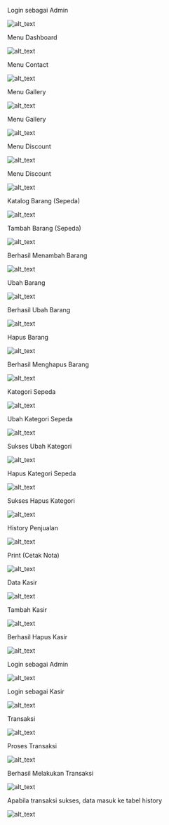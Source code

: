 Login sebagai Admin

![alt_text](https://github.com/maharani26/Maharani-XIRPL2-22-Laporan-Hasil-Tugas/blob/master/1.JPG)

Menu Dashboard

![alt_text](https://github.com/maharani26/Maharani-XIRPL2-22-Laporan-Hasil-Tugas/blob/master/2.JPG)


Menu Contact

![alt_text](https://github.com/maharani26/Maharani-XIRPL2-22-Laporan-Hasil-Tugas/blob/master/3.JPG)


Menu Gallery

![alt_text](https://github.com/maharani26/Maharani-XIRPL2-22-Laporan-Hasil-Tugas/blob/master/4.JPG)


Menu Gallery

![alt_text](https://github.com/maharani26/Maharani-XIRPL2-22-Laporan-Hasil-Tugas/blob/master/5.JPG)


Menu Discount

![alt_text](https://github.com/maharani26/Maharani-XIRPL2-22-Laporan-Hasil-Tugas/blob/master/6.JPG)


Menu Discount

![alt_text](https://github.com/maharani26/Maharani-XIRPL2-22-Laporan-Hasil-Tugas/blob/master/7.JPG)


Katalog Barang (Sepeda)

![alt_text](https://github.com/maharani26/Maharani-XIRPL2-22-Laporan-Hasil-Tugas/blob/master/8.JPG)


Tambah Barang (Sepeda)

![alt_text](https://github.com/maharani26/Maharani-XIRPL2-22-Laporan-Hasil-Tugas/blob/master/9.JPG)


Berhasil Menambah Barang

![alt_text](https://github.com/maharani26/Maharani-XIRPL2-22-Laporan-Hasil-Tugas/blob/master/10.JPG)


Ubah Barang

![alt_text](https://github.com/maharani26/Maharani-XIRPL2-22-Laporan-Hasil-Tugas/blob/master/11.JPG)


Berhasil Ubah Barang

![alt_text](https://github.com/maharani26/Maharani-XIRPL2-22-Laporan-Hasil-Tugas/blob/master/12.JPG)


Hapus Barang

![alt_text](https://github.com/maharani26/Maharani-XIRPL2-22-Laporan-Hasil-Tugas/blob/master/13.JPG)


Berhasil Menghapus Barang

![alt_text](https://github.com/maharani26/Maharani-XIRPL2-22-Laporan-Hasil-Tugas/blob/master/14.JPG)


Kategori Sepeda

![alt_text](https://github.com/maharani26/Maharani-XIRPL2-22-Laporan-Hasil-Tugas/blob/master/15.JPG)


Ubah Kategori Sepeda

![alt_text](https://github.com/maharani26/Maharani-XIRPL2-22-Laporan-Hasil-Tugas/blob/master/16.JPG)


Sukses Ubah Kategori

![alt_text](https://github.com/maharani26/Maharani-XIRPL2-22-Laporan-Hasil-Tugas/blob/master/17.JPG)


Hapus Kategori Sepeda

![alt_text](https://github.com/maharani26/Maharani-XIRPL2-22-Laporan-Hasil-Tugas/blob/master/18.JPG)


Sukses Hapus Kategori

![alt_text](https://github.com/maharani26/Maharani-XIRPL2-22-Laporan-Hasil-Tugas/blob/master/19.JPG)


History Penjualan

![alt_text](https://github.com/maharani26/Maharani-XIRPL2-22-Laporan-Hasil-Tugas/blob/master/20.JPG)


Print (Cetak Nota)

![alt_text](https://github.com/maharani26/Maharani-XIRPL2-22-Laporan-Hasil-Tugas/blob/master/21.JPG)


Data Kasir

![alt_text](https://github.com/maharani26/Maharani-XIRPL2-22-Laporan-Hasil-Tugas/blob/master/22.JPG)


Tambah Kasir

![alt_text](https://github.com/maharani26/Maharani-XIRPL2-22-Laporan-Hasil-Tugas/blob/master/23.JPG)


Berhasil Hapus Kasir

![alt_text](https://github.com/maharani26/Maharani-XIRPL2-22-Laporan-Hasil-Tugas/blob/master/24.JPG)


Login sebagai Admin

![alt_text](https://github.com/maharani26/Maharani-XIRPL2-22-Laporan-Hasil-Tugas/blob/master/25.JPG)


Login sebagai Kasir

![alt_text](https://github.com/maharani26/Maharani-XIRPL2-22-Laporan-Hasil-Tugas/blob/master/26.JPG)


Transaksi

![alt_text](https://github.com/maharani26/Maharani-XIRPL2-22-Laporan-Hasil-Tugas/blob/master/27.JPG)


Proses Transaksi

![alt_text](https://github.com/maharani26/Maharani-XIRPL2-22-Laporan-Hasil-Tugas/blob/master/28.JPG)


Berhasil Melakukan Transaksi

![alt_text](https://github.com/maharani26/Maharani-XIRPL2-22-Laporan-Hasil-Tugas/blob/master/29.JPG)


Apabila transaksi sukses, data masuk ke tabel history

![alt_text](https://github.com/maharani26/Maharani-XIRPL2-22-Laporan-Hasil-Tugas/blob/master/30.JPG)



